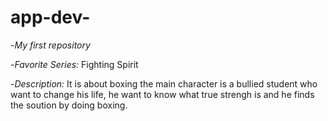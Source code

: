# app-dev-
-*My first repository*

-*Favorite Series:* Fighting Spirit

-*Description:* It is about boxing the main character is a bullied student who want to change his life, he want to know what true strengh is and he finds the soution by doing boxing.
